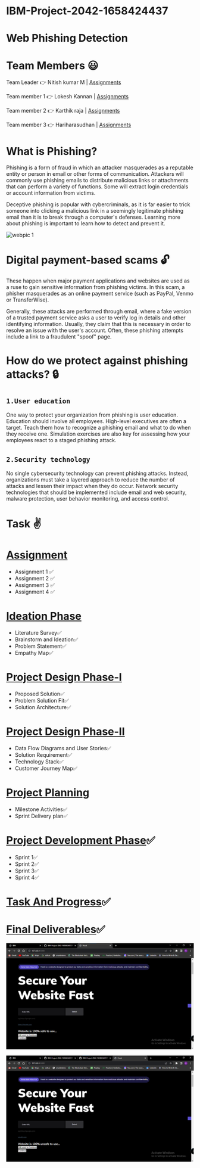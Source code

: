 # IBM-Project-2042-1658424437
# Web Phishing Detection 
# Team Members :smiley:

Team Leader :point_right: Nitish kumar M | [Assignments](https://github.com/IBM-EPBL/IBM-Project-2042-1658424437/tree/main/Assignments/Nitish%20kumar%20(Team%20Lead))

Team member 1 :point_right: Lokesh Kannan | [Assignments](https://github.com/IBM-EPBL/IBM-Project-2042-1658424437/tree/main/Assignments/Lokesh%20Kannan%20(TM_1))

Team member 2 :point_right: Karthik raja | [Assignments](https://github.com/IBM-EPBL/IBM-Project-2042-1658424437/tree/main/Assignments/Karthik%20raja%20(TM_2))

Team member 3 :point_right: Hariharasudhan | [Assignments](https://github.com/IBM-EPBL/IBM-Project-2042-1658424437/tree/main/Assignments/Hariharasudhan%20(TM_3))

# What is Phishing?

Phishing is a form of fraud in which an attacker masquerades as a reputable entity or person in email or other forms of communication. Attackers will commonly use phishing emails to distribute malicious links or attachments that can perform a variety of functions. Some will extract login credentials or account information from victims.

Deceptive phishing is popular with cybercriminals, as it is far easier to trick someone into clicking a malicious link in a seemingly legitimate phishing email than it is to break through a computer's defenses. Learning more about phishing is important to learn how to detect and prevent it.


![webpic 1](https://user-images.githubusercontent.com/114349042/196887951-f7ab79a5-7936-4a16-8fe4-4fa618b40815.jpeg)

# Digital payment-based scams :unlock:
These happen when major payment applications and websites are used as a ruse to gain sensitive information from phishing victims. In this scam, a phisher masquerades as an online payment service (such as PayPal, Venmo or TransferWise).

Generally, these attacks are performed through email, where a fake version of a trusted payment service asks a user to verify log in details and other identifying information. Usually, they claim that this is necessary in order to resolve an issue with the user's account. Often, these phishing attempts include a link to a fraudulent "spoof" page.

# How do we protect against phishing attacks? :lock:

## `1.User education`
One way to protect your organization from phishing is user education. Education should involve all employees. High-level executives are often a target. Teach them how to recognize a phishing email and what to do when they receive one. Simulation exercises are also key for assessing how your employees react to a staged phishing attack.

## `2.Security technology`
No single cybersecurity technology can prevent phishing attacks. Instead, organizations must take a layered approach to reduce the number of attacks and lessen their impact when they do occur. Network security technologies that should be implemented include email and web security, malware protection, user behavior monitoring, and access control.

# Task :v:

# [Assignment](https://github.com/IBM-EPBL/IBM-Project-2042-1658424437/tree/main/Assignments)

- Assignment 1 ✅
- Assignment 2 ✅
- Assignment 3 ✅
- Assignment 4 ✅

# [Ideation Phase](https://github.com/IBM-EPBL/IBM-Project-2042-1658424437/tree/main/Project%20Design%20%26%20Planning/Ideation%20Phase)

- Literature Survey✅
- Brainstorm and Ideation✅
- Problem Statement✅
- Empathy Map✅

# [Project Design Phase-I](https://github.com/IBM-EPBL/IBM-Project-2042-1658424437/tree/main/Project%20Design%20%26%20Planning/Project%20Design%20Phase%201)

- Proposed Solution✅
- Problem Solution Fit✅
- Solution Architecture✅

# [Project Design Phase-II](https://github.com/IBM-EPBL/IBM-Project-2042-1658424437/tree/main/Project%20Design%20%26%20Planning/Project%20Design%20Phase%20II)

- Data Flow Diagrams and User Stories✅
- Solution Requirement✅
- Technology Stack✅
- Customer Journey Map✅

# [Project Planning](https://github.com/IBM-EPBL/IBM-Project-2042-1658424437/tree/main/Project%20Design%20%26%20Planning/Project%20Planning)

- Milestone Activities✅
- Sprint Delivery plan✅

# [Project Development Phase](https://github.com/IBM-EPBL/IBM-Project-2042-1658424437/tree/main/Project%20Development%20Phase)✅

- Sprint 1✅
- Sprint 2✅
- Sprint 3✅
- Sprint 4✅


# [Task And Progress](https://github.com/IBM-EPBL/IBM-Project-2042-1658424437/tree/main/Task%20And%20Progress)✅

# [Final Deliverables](https://github.com/IBM-EPBL/IBM-Project-2042-1658424437/tree/main/Final%20Deliverables)✅

![This is an image](https://github.com/IBM-EPBL/IBM-Project-2042-1658424437/blob/main/Project%20Development%20Phase/Sprint%204/sample%20output%201.png)

![This is an image](https://github.com/IBM-EPBL/IBM-Project-2042-1658424437/blob/main/Project%20Development%20Phase/Sprint%204/sample%20output%202.png)


